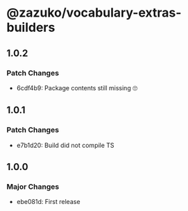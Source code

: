 # @zazuko/vocabulary-extras-builders

## 1.0.2

### Patch Changes

- 6cdf4b9: Package contents still missing 🙄

## 1.0.1

### Patch Changes

- e7b1d20: Build did not compile TS

## 1.0.0

### Major Changes

- ebe081d: First release
